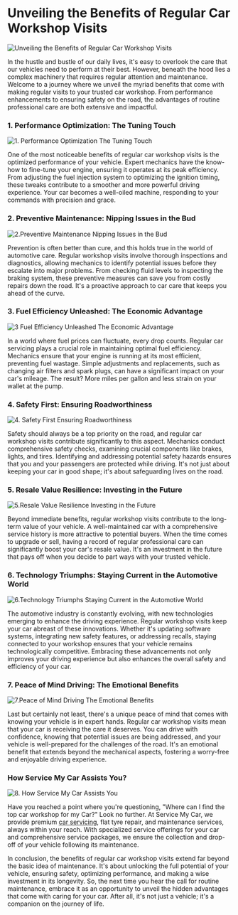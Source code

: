 # Unveiling the Benefits of Regular Car Workshop Visits

![Unveiling the Benefits of Regular Car Workshop Visits](https://hackmd.io/_uploads/ryFHqc4E6.png)

In the hustle and bustle of our daily lives, it's easy to overlook the care that our vehicles need to perform at their best. However, beneath the hood lies a complex machinery that requires regular attention and maintenance. Welcome to a journey where we unveil the myriad benefits that come with making regular visits to your trusted car workshop. From performance enhancements to ensuring safety on the road, the advantages of routine professional care are both extensive and impactful.

### 1. Performance Optimization: The Tuning Touch

![1. Performance Optimization The Tuning Touch](https://hackmd.io/_uploads/H1PFKhVVa.png)

One of the most noticeable benefits of regular car workshop visits is the optimized performance of your vehicle. Expert mechanics have the know-how to fine-tune your engine, ensuring it operates at its peak efficiency. From adjusting the fuel injection system to optimizing the ignition timing, these tweaks contribute to a smoother and more powerful driving experience. Your car becomes a well-oiled machine, responding to your commands with precision and grace.

### 2.	Preventive Maintenance: Nipping Issues in the Bud

![2.Preventive Maintenance Nipping Issues in the Bud](https://hackmd.io/_uploads/rkKoYnVNa.jpg)

Prevention is often better than cure, and this holds true in the world of automotive care. Regular workshop visits involve thorough inspections and diagnostics, allowing mechanics to identify potential issues before they escalate into major problems. From checking fluid levels to inspecting the braking system, these preventive measures can save you from costly repairs down the road. It's a proactive approach to car care that keeps you ahead of the curve.

### 3.	Fuel Efficiency Unleashed: The Economic Advantage

![3 Fuel Efficiency Unleashed The Economic Advantage](https://hackmd.io/_uploads/H1UpY2N4T.jpg)

In a world where fuel prices can fluctuate, every drop counts. Regular car servicing plays a crucial role in maintaining optimal fuel efficiency. Mechanics ensure that your engine is running at its most efficient, preventing fuel wastage. Simple adjustments and replacements, such as changing air filters and spark plugs, can have a significant impact on your car's mileage. The result? More miles per gallon and less strain on your wallet at the pump.

### 4.	Safety First: Ensuring Roadworthiness

![4. Safety First Ensuring Roadworthiness](https://hackmd.io/_uploads/BJSb9nVNa.png)

Safety should always be a top priority on the road, and regular car workshop visits contribute significantly to this aspect. Mechanics conduct comprehensive safety checks, examining crucial components like brakes, lights, and tires. Identifying and addressing potential safety hazards ensures that you and your passengers are protected while driving. It's not just about keeping your car in good shape; it's about safeguarding lives on the road.

### 5.	Resale Value Resilience: Investing in the Future

![5.Resale Value Resilience Investing in the Future](https://hackmd.io/_uploads/BytI93NVT.png)

Beyond immediate benefits, regular workshop visits contribute to the long-term value of your vehicle. A well-maintained car with a comprehensive service history is more attractive to potential buyers. When the time comes to upgrade or sell, having a record of regular professional care can significantly boost your car's resale value. It's an investment in the future that pays off when you decide to part ways with your trusted vehicle.

### 6.	Technology Triumphs: Staying Current in the Automotive World

![6.Technology Triumphs Staying Current in the Automotive World](https://hackmd.io/_uploads/rkuY52NNp.jpg)

The automotive industry is constantly evolving, with new technologies emerging to enhance the driving experience. Regular workshop visits keep your car abreast of these innovations. Whether it's updating software systems, integrating new safety features, or addressing recalls, staying connected to your workshop ensures that your vehicle remains technologically competitive. Embracing these advancements not only improves your driving experience but also enhances the overall safety and efficiency of your car.

### 7. Peace of Mind Driving: The Emotional Benefits

![7.Peace of Mind Driving The Emotional Benefits](https://hackmd.io/_uploads/BkTs53E46.jpg)

Last but certainly not least, there's a unique peace of mind that comes with knowing your vehicle is in expert hands. Regular car workshop visits mean that your car is receiving the care it deserves. You can drive with confidence, knowing that potential issues are being addressed, and your vehicle is well-prepared for the challenges of the road. It's an emotional benefit that extends beyond the mechanical aspects, fostering a worry-free and enjoyable driving experience.

### How Service My Car Assists You?

![8. How Service My Car Assists You](https://hackmd.io/_uploads/rkhJin4Na.jpg)

Have you reached a point where you're questioning, "Where can I find the top car workshop for my Car?" Look no further. At Service My Car, we provide premium [car servicing](https://servicemycar.com/uae), flat tyre repair, and maintenance services, always within your reach. With specialized service offerings for your car and comprehensive service packages, we ensure the collection and drop-off of your vehicle following its maintenance.

In conclusion, the benefits of regular car workshop visits extend far beyond the basic idea of maintenance. It's about unlocking the full potential of your vehicle, ensuring safety, optimizing performance, and making a wise investment in its longevity. So, the next time you hear the call for routine maintenance, embrace it as an opportunity to unveil the hidden advantages that come with caring for your car. After all, it's not just a vehicle; it's a companion on the journey of life.
